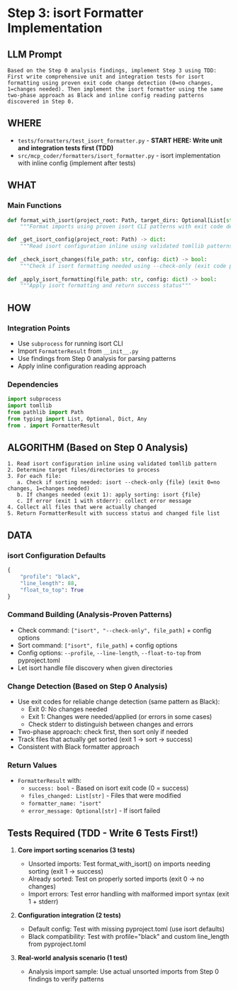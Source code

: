 # Step 3: isort Formatter Implementation

## LLM Prompt
```
Based on the Step 0 analysis findings, implement Step 3 using TDD: First write comprehensive unit and integration tests for isort formatting using proven exit code change detection (0=no changes, 1=changes needed). Then implement the isort formatter using the same two-phase approach as Black and inline config reading patterns discovered in Step 0.
```

## WHERE
- `tests/formatters/test_isort_formatter.py` - **START HERE: Write unit and integration tests first (TDD)**
- `src/mcp_coder/formatters/isort_formatter.py` - isort implementation with inline config (implement after tests)

## WHAT
### Main Functions
```python
def format_with_isort(project_root: Path, target_dirs: Optional[List[str]] = None) -> FormatterResult:
    """Format imports using proven isort CLI patterns with exit code detection"""

def _get_isort_config(project_root: Path) -> dict:
    """Read isort configuration inline using validated tomllib patterns"""
    
def _check_isort_changes(file_path: str, config: dict) -> bool:
    """Check if isort formatting needed using --check-only (exit code pattern)"""
    
def _apply_isort_formatting(file_path: str, config: dict) -> bool:
    """Apply isort formatting and return success status"""
```

## HOW
### Integration Points
- Use `subprocess` for running isort CLI
- Import `FormatterResult` from `__init__.py`
- Use findings from Step 0 analysis for parsing patterns
- Apply inline configuration reading approach

### Dependencies
```python
import subprocess
import tomllib
from pathlib import Path
from typing import List, Optional, Dict, Any
from . import FormatterResult
```

## ALGORITHM (Based on Step 0 Analysis)
```
1. Read isort configuration inline using validated tomllib pattern
2. Determine target files/directories to process
3. For each file:
   a. Check if sorting needed: isort --check-only {file} (exit 0=no changes, 1=changes needed)
   b. If changes needed (exit 1): apply sorting: isort {file}
   c. If error (exit 1 with stderr): collect error message
4. Collect all files that were actually changed
5. Return FormatterResult with success status and changed file list
```

## DATA
### isort Configuration Defaults
```python
{
    "profile": "black",
    "line_length": 88,
    "float_to_top": True
}
```

### Command Building (Analysis-Proven Patterns)
- Check command: `["isort", "--check-only", file_path]` + config options
- Sort command: `["isort", file_path]` + config options
- Config options: `--profile`, `--line-length`, `--float-to-top` from pyproject.toml
- Let isort handle file discovery when given directories

### Change Detection (Based on Step 0 Analysis)
- Use exit codes for reliable change detection (same pattern as Black):
  - Exit 0: No changes needed
  - Exit 1: Changes were needed/applied (or errors in some cases)
  - Check stderr to distinguish between changes and errors
- Two-phase approach: check first, then sort only if needed
- Track files that actually get sorted (exit 1 → sort → success)
- Consistent with Black formatter approach

### Return Values
- `FormatterResult` with:
  - `success: bool` - Based on isort exit code (0 = success)
  - `files_changed: List[str]` - Files that were modified
  - `formatter_name: "isort"`
  - `error_message: Optional[str]` - If isort failed

## Tests Required (TDD - Write 6 Tests First!)
1. **Core import sorting scenarios (3 tests)**
   - Unsorted imports: Test format_with_isort() on imports needing sorting (exit 1 → success)
   - Already sorted: Test on properly sorted imports (exit 0 → no changes)
   - Import errors: Test error handling with malformed import syntax (exit 1 + stderr)

2. **Configuration integration (2 tests)**
   - Default config: Test with missing pyproject.toml (use isort defaults)
   - Black compatibility: Test with profile="black" and custom line_length from pyproject.toml

3. **Real-world analysis scenario (1 test)**
   - Analysis import sample: Use actual unsorted imports from Step 0 findings to verify patterns
